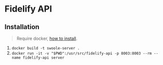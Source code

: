 # Fidelify API

## Installation

> Require docker, [how to install](https://docs.docker.com/engine/install/ubuntu/).

1. `docker build -t swoole-server .`
2. `docker run -it -v "$PWD":/usr/src/fidelify-api -p 8003:8003 --rm --name fidelify-api server`
